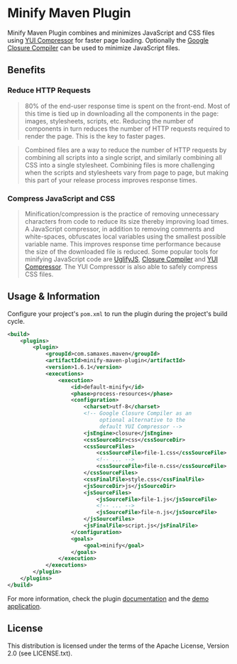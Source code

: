 # Minify Maven Plugin

Minify Maven Plugin combines and minimizes JavaScript and CSS files using [YUI Compressor](http://developer.yahoo.com/yui/compressor/) for faster page loading. Optionally the [Google Closure Compiler](https://developers.google.com/closure/compiler/) can be used to minimize JavaScript files.

## Benefits

### Reduce HTTP Requests

> 80% of the end-user response time is spent on the front-end. Most of this time is tied up in downloading all the components in the page: images, stylesheets, scripts, etc. Reducing the number of components in turn reduces the number of HTTP requests required to render the page. This is the key to faster pages.

> Combined files are a way to reduce the number of HTTP requests by combining all scripts into a single script, and similarly combining all CSS into a single stylesheet. Combining files is more challenging when the scripts and stylesheets vary from page to page, but making this part of your release process improves response times.

### Compress JavaScript and CSS

> Minification/compression is the practice of removing unnecessary characters from code to reduce its size thereby improving load times. A JavaScript compressor, in addition to removing comments and white-spaces, obfuscates local variables using the smallest possible variable name. This improves response time performance because the size of the downloaded file is reduced. Some popular tools for minifying JavaScript code are [UglifyJS](http://lisperator.net/uglifyjs/), [Closure Compiler](https://developers.google.com/closure/compiler/) and [YUI Compressor](http://developer.yahoo.com/yui/compressor/). The YUI Compressor is also able to safely compress CSS files.

## Usage & Information

Configure your project's `pom.xml` to run the plugin during the project's build cycle.

```xml
<build>
    <plugins>
        <plugin>
            <groupId>com.samaxes.maven</groupId>
            <artifactId>minify-maven-plugin</artifactId>
            <version>1.6.1</version>
            <executions>
                <execution>
                    <id>default-minify</id>
                    <phase>process-resources</phase>
                    <configuration>
                        <charset>utf-8</charset>
                        <!-- Google Closure Compiler as an 
                             optional alternative to the 
                             default YUI Compressor -->
                        <jsEngine>closure</jsEngine>
                        <cssSourceDir>css</cssSourceDir>
                        <cssSourceFiles>
                            <cssSourceFile>file-1.css</cssSourceFile>
                            <!-- ... -->
                            <cssSourceFile>file-n.css</cssSourceFile>
                        </cssSourceFiles>
                        <cssFinalFile>style.css</cssFinalFile>
                        <jsSourceDir>js</jsSourceDir>
                        <jsSourceFiles>
                            <jsSourceFile>file-1.js</jsSourceFile>
                            <!-- ... -->
                            <jsSourceFile>file-n.js</jsSourceFile>
                        </jsSourceFiles>
                        <jsFinalFile>script.js</jsFinalFile>
                    </configuration>
                    <goals>
                        <goal>minify</goal>
                    </goals>
                </execution>
            </executions>
        </plugin>
    </plugins>
</build>
```

For more information, check the plugin [documentation](http://samaxes.github.com/minify-maven-plugin/) and the [demo application](https://github.com/downloads/samaxes/minify-maven-plugin/minify-maven-plugin-demo-1.6.1-src.zip).

## License

This distribution is licensed under the terms of the Apache License, Version 2.0 (see LICENSE.txt).
